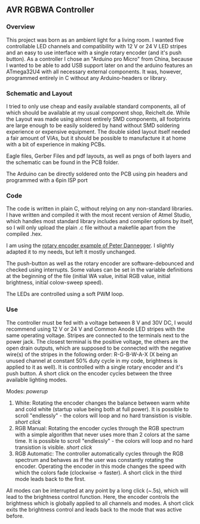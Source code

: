 ## AVR RGBWA Controller
### Overview
This project was born as an ambient light for a living room. I wanted five controllable LED channels and compatibility with 12 V or 24 V LED stripes and an easy to use interface with a single rotary encoder (and it's push button). As a controller I chose an "Arduino pro Micro" from China, because I wanted to be able to add USB support later on and the arduino features an ATmega32U4 with all necessary external components. It was, however, programmed entirely in C without any Arduino-headers or library.

### Schematic and Layout
I tried to only use cheap and easily available standard components, all of which should be available at my usual component shop, Reichelt.de.
While the Layout was made using almost entirely SMD components, all footprints are large enough to be easily soldered by hand without SMD soldering experience or expensive equipment.
The double sided layout itself needed a fair amount of VIAs, but it should be possible to manufacture it at home with a bit of experience in making PCBs.

Eagle files, Gerber Files and pdf layouts, as well as pngs of both layers and the schematic can be found in the PCB folder.

The Arduino can be directly soldered onto the PCB using pin headers and programmed with a 6pin ISP port

### Code
The code is written in plain C, without relying on any non-standard libraries. I have written and compiled it with the most recent version of Atmel Studio, which handles most standard library includes and compiler options by itself, so I will only upload the plain .c file without a makefile apart from the compiled .hex.

I am using the [rotary encoder example of Peter Dannegger](https://www.mikrocontroller.net/articles/Drehgeber "microcontroller.net"). I slightly adapted it to my needs, but left it mostly unchanged.

The push-button as well as the rotary encoder are software-debounced and checked using interrupts.
Some values can be set in the variable definitions at the beginning of the file (initial WA value, initial RGB value, initial brightness, initial colow-sweep speed).

The LEDs are controlled using a soft PWM loop.

### Use
The controller must be fed with a voltage between 8 V and 30V DC, I would recommend using 12 V or 24 V and Common Anode LED stripes with the same operating voltage. Stripes are connected to the terminals next to the power jack. The closest terminal is the positive voltage, the others are the open drain outputs, which are supposed to be connected with the negative wire(s) of the stripes in the following order: R-G-B-W-A-X (X being an unused channel at constant 50% duty cycle in my code, brightness is applied to it as well).
It is controlled with a single rotary encoder and it's push button. A short click on the encoder cycles between the three available lighting modes.

Modes:
*powerup*
1. White: Rotating the encoder changes the balance between warm white and cold white (startup value being both at full power). It is possible to scroll "endlessly" - the colors will loop and no hard transistion is visible.
*short click*
2. RGB Manual: Rotating the encoder cycles through the RGB spectrum with a simple algorithm that never uses more than 2 colors at the same time. It is possible to scroll "endlessly" - the colors will loop and no hard transistion is visible.
*short click*
3. RGB Automatic: The controller automatically cycles through the RGB spectrum and behaves as if the user was constantly rotating the encoder. Operating the encoder in this mode changes the speed with which the colors fade (clockwise -> faster).
A short click in the third mode leads back to the first.

All modes can be interrupted at any point by a long click (~.5s), which will lead to the brightness control function. Here, the encoder controls the brightness which is globally applied to all channels and modes. A short click exits the brightness control and leads back to the mode that was active before.